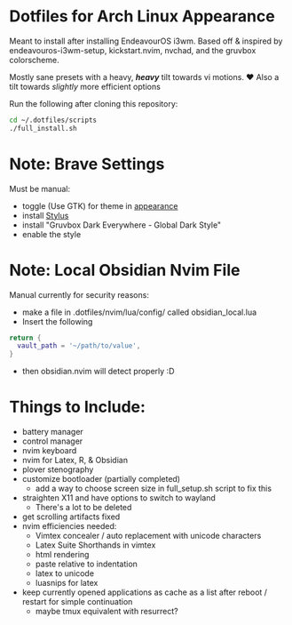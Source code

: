 # Dotfiles for Arch Linux Appearance
Meant to install after installing EndeavourOS i3wm. Based off & inspired by endeavouros-i3wm-setup, kickstart.nvim, nvchad, and the gruvbox colorscheme.

Mostly sane presets with a heavy, ***heavy*** tilt towards vi motions. ❤️
    Also a tilt towards *slightly* more efficient options

Run the following after cloning this repository:
```Bash
cd ~/.dotfiles/scripts
./full_install.sh
```

# Note: Brave Settings
Must be manual:
- toggle (Use GTK) for theme in [appearance](brave://settings/appearance)
- install [Stylus](https://chromewebstore.google.com/detail/stylus/clngdbkpkpeebahjckkjfobafhncgmne)
- install "Gruvbox Dark Everywhere - Global Dark Style"
- enable the style

# Note: Local Obsidian Nvim File
Manual currently for security reasons:
- make a file in .dotfiles/nvim/lua/config/ called obsidian_local.lua
- Insert the following
```lua
return {
  vault_path = '~/path/to/value',
}
```
- then obsidian.nvim will detect properly :D

# Things to Include:
- battery manager
- control manager
- nvim keyboard
- nvim for Latex, R, & Obsidian
- plover stenography
- customize bootloader (partially completed)
    - add a way to choose screen size in full_setup.sh script to fix this
- straighten X11 and have options to switch to wayland
    - There's a lot to be deleted
- get scrolling artifacts fixed
- nvim efficiencies needed:
    - Vimtex concealer / auto replacement with unicode characters
    - Latex Suite Shorthands in vimtex
    - html rendering
    - paste relative to indentation
    - latex to unicode
    - luasnips for latex
- keep currently opened applications as cache as a list after reboot / restart for simple continuation
    - maybe tmux equivalent with resurrect?
